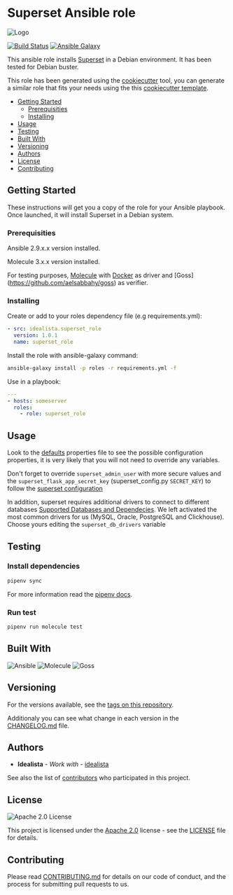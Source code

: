 # Superset Ansible role

![Logo](https://raw.githubusercontent.com/idealista/superset_role/main/logo.gif)

[![Build Status](https://travis-ci.org/idealista/superset_role.png)](https://travis-ci.org/idealista/superset_role)
[![Ansible Galaxy](https://img.shields.io/badge/galaxy-idealista.superset_role-B62682.svg)](https://galaxy.ansible.com/idealista/superset_role)

This ansible role installs [Superset](https://superset.apache.org/) in a Debian environment. It has been tested for Debian buster.

This role has been generated using the [cookiecutter](https://github.com/cookiecutter/cookiecutter) tool, you can generate a similar role that fits your needs using the this [cookiecutter template](https://github.com/idealista/cookiecutter-ansible-role).

- [Getting Started](#getting-started)
  - [Prerequisities](#prerequisities)
  - [Installing](#installing)
- [Usage](#usage)
- [Testing](#testing)
- [Built With](#built-with)
- [Versioning](#versioning)
- [Authors](#authors)
- [License](#license)
- [Contributing](#contributing)

## Getting Started

These instructions will get you a copy of the role for your Ansible playbook. Once launched, it will install Superset in a Debian system.

### Prerequisities

Ansible 2.9.x.x version installed.

Molecule 3.x.x version installed.

For testing purposes, [Molecule](https://molecule.readthedocs.io/) with [Docker](https://www.docker.com/) as driver and  [Goss] (<https://github.com/aelsabbahy/goss>) as verifier.

### Installing

Create or add to your roles dependency file (e.g requirements.yml):

```yml
- src: idealista.superset_role
  version: 1.0.1
  name: superset_role
```

Install the role with ansible-galaxy command:

```sh
ansible-galaxy install -p roles -r requirements.yml -f
```

Use in a playbook:

```yml
---
- hosts: someserver
  roles:
    - role: superset_role
```

## Usage

Look to the [defaults](defaults/main.yml) properties file to see the possible configuration properties, it is very likely that you will not need to override any variables.

Don't forget to override `superset_admin_user` with more secure values and the `superset_flask_app_secret_key` (superset_config.py `SECRET_KEY`) to follow the [superset configuration](https://superset.apache.org/docs/installation/configuring-superset)

In addition, superset requires additional drivers to connect to different databases [Supported Databases and Dependecies](https://superset.apache.org/docs/databases/installing-database-drivers). We left activated the most common drivers for us (MySQL, Oracle, PostgreSQL and Clickhouse). Choose yours editing the `superset_db_drivers` variable

## Testing

### Install dependencies

```sh
pipenv sync
```

For more information read the [pipenv docs](ipenv-fork.readthedocs.io/en/latest/).

### Run test

```sh
pipenv run molecule test
```

## Built With

![Ansible](https://img.shields.io/badge/ansible-2.9.9-green.svg)
![Molecule](https://img.shields.io/badge/molecule-3.0.4-green.svg)
![Goss](https://img.shields.io/badge/goss-0.3.9-green.svg)

## Versioning

For the versions available, see the [tags on this repository](https://github.com/idealista/superset_role/tags).

Additionaly you can see what change in each version in the [CHANGELOG.md](CHANGELOG.md) file.

## Authors

- **Idealista** - *Work with* - [idealista](https://github.com/idealista)

See also the list of [contributors](https://github.com/idealista/superset_role/contributors) who participated in this project.

## License

![Apache 2.0 License](https://img.shields.io/hexpm/l/plug.svg)

This project is licensed under the [Apache 2.0](https://www.apache.org/licenses/LICENSE-2.0) license - see the [LICENSE](LICENSE) file for details.

## Contributing

Please read [CONTRIBUTING.md](.github/CONTRIBUTING.md) for details on our code of conduct, and the process for submitting pull requests to us.
